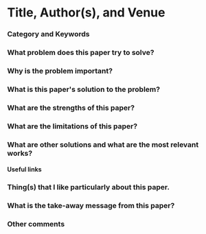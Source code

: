 # Title, Author(s), and Venue

### Category and Keywords

### What problem does this paper try to solve?

### Why is the problem important?

### What is this paper's solution to the problem?

### What are the strengths of this paper?

### What are the limitations of this paper?

### What are other solutions and what are the most relevant works?

#### Useful links

### Thing(s) that I like particularly about this paper.

### What is the take-away message from this paper?

### Other comments

